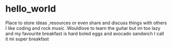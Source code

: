 # hello_world
Place to store ideas ,resources or even share and discuss things with others
I like coding and rock music .Wouldlove to learn the guitar but im too lazy and my favourite breakfast is hard boled eggs and avocado sandwich I call it mi super breakfast
